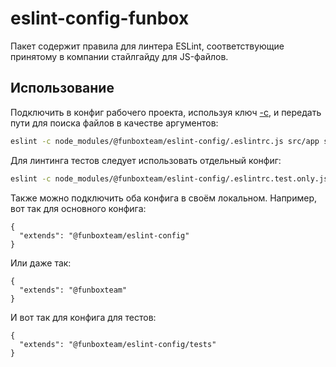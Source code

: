 # eslint-config-funbox

Пакет содержит правила для линтера ESLint, соответствующие принятому в компании стайлгайду для JS-файлов.

## Использование

Подключить в конфиг рабочего проекта, используя ключ [-c](http://eslint.org/docs/user-guide/command-line-interface#-c---config), 
и передать пути для поиска файлов в качестве аргументов:

```sh
eslint -c node_modules/@funboxteam/eslint-config/.eslintrc.js src/app src/sandbox
```

Для линтинга тестов следует использовать отдельный конфиг:

```sh 
eslint -c node_modules/@funboxteam/eslint-config/.eslintrc.test.only.js src/tests
```

Также можно подключить оба конфига в своём локальном. Например, вот так для основного конфига:

```
{
  "extends": "@funboxteam/eslint-config"
}
``` 

Или даже так:

```
{
  "extends": "@funboxteam"
}
``` 

И вот так для конфига для тестов:

```
{
  "extends": "@funboxteam/eslint-config/tests"
}
``` 
